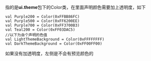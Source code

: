 指的是**ui.theme**包下的Color类，在里面声明颜色需要加上透明度，如下
```
val Purple200 = Color(0xFFBB86FC)
val Purple500 = Color(0xFF6200EE)
val Purple700 = Color(0xFF3700B3)
val Teal200 = Color(0xFF03DAC5)
//以下为自个声明的色值
val LightThemeBackground = Color(0xFFFFFFFF)
val DarkThemeBackground = Color(0xFF00FF00)
```
如果没有加透明度，左侧是不会有预览颜色的

